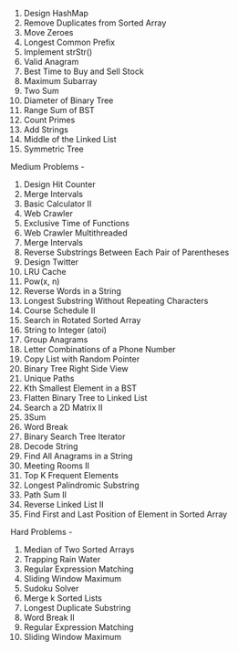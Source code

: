 1. Design HashMap
2. Remove Duplicates from Sorted Array
3. Move Zeroes
4. Longest Common Prefix
5. Implement strStr()
6. Valid Anagram
7. Best Time to Buy and Sell Stock
8. Maximum Subarray
9. Two Sum
10. Diameter of Binary Tree
11. Range Sum of BST
12. Count Primes
13. Add Strings
14. Middle of the Linked List
15. Symmetric Tree

Medium Problems -

1. Design Hit Counter
2. Merge Intervals
3. Basic Calculator II
4. Web Crawler
5. Exclusive Time of Functions
6. Web Crawler Multithreaded
7. Merge Intervals
8. Reverse Substrings Between Each Pair of Parentheses
9. Design Twitter
10. LRU Cache
11. Pow(x, n)
12. Reverse Words in a String
13. Longest Substring Without Repeating Characters
14. Course Schedule II
15. Search in Rotated Sorted Array
16. String to Integer (atoi)
17. Group Anagrams
18. Letter Combinations of a Phone Number
19. Copy List with Random Pointer
20. Binary Tree Right Side View
21. Unique Paths
22. Kth Smallest Element in a BST
23. Flatten Binary Tree to Linked List
24. Search a 2D Matrix II
25. 3Sum
26. Word Break
27. Binary Search Tree Iterator
28. Decode String
29. Find All Anagrams in a String
30. Meeting Rooms II
31. Top K Frequent Elements
32. Longest Palindromic Substring
33. Path Sum II
34. Reverse Linked List II
35. Find First and Last Position of Element in Sorted Array

Hard Problems -

1. Median of Two Sorted Arrays
2. Trapping Rain Water
3. Regular Expression Matching
4. Sliding Window Maximum
5. Sudoku Solver
6. Merge k Sorted Lists
7. Longest Duplicate Substring
8. Word Break II
9. Regular Expression Matching
10. Sliding Window Maximum